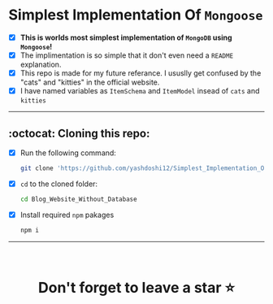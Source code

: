 # Simplest Implementation Of `Mongoose`
- [x] <b>This is worlds most simplest implementation of `MongoDB` using `Mongoose`!</b>
- [x] The implimentation is so simple that it don't even need a `README` explanation. 
- [x] This repo is made for my future referance. I ususlly get confused by the "cats" and "kitties" in the official website. 
- [x] I have named variables as `ItemSchema` and `ItemModel` insead of `cats` and `kitties`

<hr />

## :octocat: Cloning this repo:

- [x] Run the following command:
  ```bash 
  git clone 'https://github.com/yashdoshi12/Simplest_Implementation_Of_Mongoose-CRUD.git' 
  ```
- [x] `cd` to the cloned folder:
  ```bash 
  cd Blog_Website_Without_Database
  ```
- [x] Install required `npm` pakages
  ```bash 
  npm i
  ```

<hr />
<br />

# <div align="center">Don't forget to leave a star ⭐️</div>
